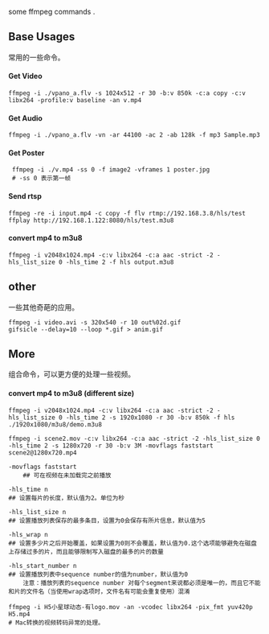 some ffmpeg commands .

## Base Usages

常用的一些命令。

#### Get Video

```
ffmpeg -i ./vpano_a.flv -s 1024x512 -r 30 -b:v 850k -c:a copy -c:v libx264 -profile:v baseline -an v.mp4
```

#### Get Audio

```
ffmpeg -i ./vpano_a.flv -vn -ar 44100 -ac 2 -ab 128k -f mp3 Sample.mp3
```

#### Get Poster

```
 ffmpeg -i ./v.mp4 -ss 0 -f image2 -vframes 1 poster.jpg
 # -ss 0 表示第一帧
```

#### Send rtsp

```
ffmpeg -re -i input.mp4 -c copy -f flv rtmp://192.168.3.8/hls/test
ffplay http://192.168.1.122:8080/hls/test.m3u8
```

#### convert mp4 to m3u8

```
ffmpeg -i v2048x1024.mp4 -c:v libx264 -c:a aac -strict -2 -hls_list_size 0 -hls_time 2 -f hls output.m3u8
```

## other

一些其他奇葩的应用。

```
ffmpeg -i video.avi -s 320x540 -r 10 out%02d.gif
gifsicle --delay=10 --loop *.gif > anim.gif
```

## More 

组合命令，可以更方便的处理一些视频。

#### convert mp4 to m3u8 (different size)

```
ffmpeg -i v2048x1024.mp4 -c:v libx264 -c:a aac -strict -2 -hls_list_size 0 -hls_time 2 -s 1920x1080 -r 30 -b:v 850k -f hls ./1920x1080/m3u8/demo.m3u8

ffmpeg -i scene2.mov -c:v libx264 -c:a aac -strict -2 -hls_list_size 0 -hls_time 2 -s 1280x720 -r 30 -b:v 3M -movflags faststart scene2@1280x720.mp4

-movflags faststart 
    ## 可在视频在未加载完之前播放

-hls_time n
## 设置每片的长度，默认值为2。单位为秒

-hls_list_size n
## 设置播放列表保存的最多条目，设置为0会保存有所片信息，默认值为5

-hls_wrap n
## 设置多少片之后开始覆盖，如果设置为0则不会覆盖，默认值为0.这个选项能够避免在磁盘上存储过多的片，而且能够限制写入磁盘的最多的片的数量

-hls_start_number n
## 设置播放列表中sequence number的值为number，默认值为0
    注意：播放列表的sequence number 对每个segment来说都必须是唯一的，而且它不能和片的文件名（当使用wrap选项时，文件名有可能会重复使用）混淆

ffmpeg -i H5小星球动态-有logo.mov -an -vcodec libx264 -pix_fmt yuv420p H5.mp4
# Mac转换的视频转码异常的处理。
 ```